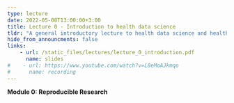 ```yaml
---
type: lecture
date: 2022-05-08T13:00:00+3:00
title: Lecture 0 - Introduction to health data science
tldr: "A general introductory lecture to health data science and health data science tools."
hide_from_announcments: false
links: 
    - url: /static_files/lectures/lecture_0_introduction.pdf
      name: slides 
#    - url: https://www.youtube.com/watch?v=L8eMoAJkmqo
#      name: recording
---
```


<strong>Module 0: Reproducible Research</strong>

